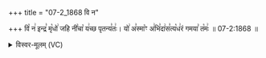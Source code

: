 +++
title = "07-2_1868 वि न"

+++
वि꣡ न꣢ इन्द्र꣣ मृ꣡धो꣢ जहि नी꣣चा꣡ य꣢च्छ पृतन्य꣣तः꣢। यो꣢ अ꣣स्मा꣡ꣳ अ꣢भि꣣दा꣢स꣣त्य꣡ध꣢रं गमया꣣ त꣡मः꣢ ॥ 07-2:1868 ॥

<details><summary>विस्वर-मूलम् (VC)</summary>

वि न इन्द्र मृधो जहि नीचा यच्छ पृतन्यतः । यो अस्माꣳ अभिदासत्यधरं गमया तमः ॥१८६८॥
</details>